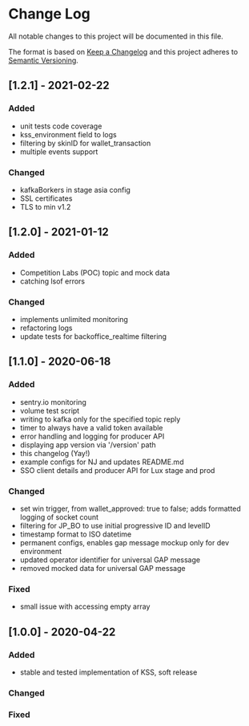 
# Change Log
All notable changes to this project will be documented in this file.
 
The format is based on [Keep a Changelog](http://keepachangelog.com/)
and this project adheres to [Semantic Versioning](http://semver.org/).

## [1.2.1] - 2021-02-22

### Added
- unit tests code coverage
- kss_environment field to logs
- filtering by skinID for wallet_transaction
- multiple events support

### Changed
- kafkaBorkers in stage asia config
- SSL certificates
- TLS to min v1.2 
 
## [1.2.0] - 2021-01-12

### Added
- Competition Labs (POC) topic and mock data
- catching lsof errors

### Changed
- implements unlimited monitoring
- refactoring logs
- update tests for backoffice_realtime filtering
 
## [1.1.0] - 2020-06-18
 
### Added
- sentry.io monitoring
- volume test script
- writing to kafka only for the specified topic reply
- timer to always have a valid token available 
- error handling and logging for producer API 
- displaying app version via '/version' path
- this changelog (Yay!)
- example configs for NJ and updates README.md
- SSO client details and producer API for Lux stage and prod
 
### Changed
- set win trigger, from wallet_approved: true to false; adds formatted logging of socket count
- filtering for JP_BO to use initial progressive ID and levelID
- timestamp format to ISO datetime
- permanent configs, enables gap message mockup only for dev environment
- updated operator identifier for universal GAP message
- removed mocked data for universal GAP message
 
### Fixed
- small issue with accessing empty array
 
## [1.0.0] - 2020-04-22
 
### Added

- stable and tested implementation of KSS, soft release
   
### Changed
 
### Fixed

